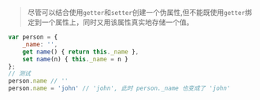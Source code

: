 > 尽管可以结合使用`getter`和`setter`创建一个伪属性,但不能既使用`getter`绑定到一个属性上，同时又用该属性真实地存储一个值。
``` javascript
var person = {
    _name: '',
    get name() { return this._name },
    set name(n) { this._name = n }
};
// 测试
person.name // ''
person.name = 'john' // 'john', 此时 person._name 也变成了 'john'
```